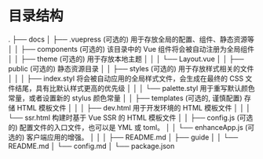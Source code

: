 # 目录结构

.
├── docs
│ ├── .vuepress (可选的) 用于存放全局的配置、组件、静态资源等
│ │ ├── components (可选的) 该目录中的 Vue 组件将会被自动注册为全局组件
│ │ ├── theme (可选的) 用于存放本地主题
│ │ │ └── Layout.vue
│ │ ├── public (可选的) 静态资源目录
│ │ ├── styles (可选的) 用于存放样式相关的文件
│ │ │ ├── index.styl 将会被自动应用的全局样式文件，会生成在最终的 CSS 文件结尾，具有比默认样式更高的优先级
│ │ │ └── palette.styl 用于重写默认颜色常量，或者设置新的 stylus 颜色常量
│ │ ├── templates (可选的, 谨慎配置) 存储 HTML 模板文件
│ │ │ ├── dev.html 用于开发环境的 HTML 模板文件
│ │ │ └── ssr.html 构建时基于 Vue SSR 的 HTML 模板文件
│ │ ├── config.js (可选的) 配置文件的入口文件，也可以是 YML 或 toml。
│ │ └── enhanceApp.js (可选的) 客户端应用的增强。
│ │
│ ├── README.md
│ ├── guide
│ │ └── README.md
│ └── config.md
│
└── package.json
